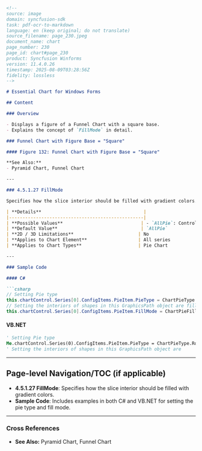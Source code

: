 ```markdown
<!--
source: image
domain: syncfusion-sdk
task: pdf-ocr-to-markdown
language: en (keep original; do not translate)
source_filename: page_230.jpeg
document_name: chart
page_number: 230
page_id: chart#page_230
product: Syncfusion Winforms
version: 11.4.0.26
timestamp: 2025-08-09T03:28:56Z
fidelity: lossless
-->

# Essential Chart for Windows Forms

## Content

### Overview

- Displays a figure of a Funnel Chart with a square base.
- Explains the concept of `FillMode` in detail.

### Funnel Chart with Figure Base = "Square"

#### Figure 132: Funnel Chart with Figure Base = "Square"

**See Also:**
- Pyramid Chart, Funnel Chart

---

### 4.5.1.27 FillMode

Specifies how the slice interior should be filled with gradient colors.

| **Details**                                      |
|--------------------------------------------------|
| **Possible Values**                             | - `AllPie`: Controls the interior shape style of All Pieltem. <br> - `EveryPie`: Controls the interior shape style of Every Pieltem. |
| **Default Value**                               | `AllPie`                                              |
| **2D / 3D Limitations**                        | No                                                   |
| **Applies to Chart Element**                   | All series                                           |
| **Applies to Chart Types**                     | Pie Chart                                             |

---

### Sample Code

#### C#

```csharp
// Setting Pie type
this.chartControl.Series[0].ConfigItems.PieItem.PieType = ChartPieType.Round;
// Setting the interiors of shapes in this GraphicsPath object are filled.
this.chartControl.Series[0].ConfigItems.PieItem.FillMode = ChartPieFillMode.EveryPie;
```

#### VB.NET

```vb
' Setting Pie type
Me.chartControl.Series(0).ConfigItems.PieItem.PieType = ChartPieType.Round
' Setting the interiors of shapes in this GraphicsPath object are
```

---

## Page-level Navigation/TOC (if applicable)

- **4.5.1.27 FillMode**: Specifies how the slice interior should be filled with gradient colors.
- **Sample Code**: Includes examples in both C# and VB.NET for setting the pie type and fill mode.

---

### Cross References

- **See Also:** Pyramid Chart, Funnel Chart

<!-- tags: essential chart, windows forms, funnel chart, fillmode, gradient colors, pie chart, sample code, c#, vb.net, syncfusion winforms, version: 11.4.0.26 -->
```